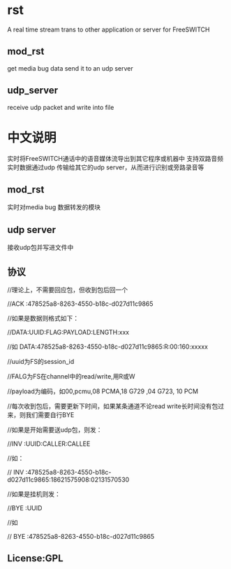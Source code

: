 # rst

A real time stream trans to other application or server for FreeSWITCH

## mod_rst

get media bug data send it to an udp server

## udp_server

receive udp packet and write into file

# 中文说明

实时将FreeSWITCH通话中的语音媒体流导出到其它程序或机器中
支持双路音频实时数据通过udp 传输给其它的udp server，从而进行识别或旁路录音等

## mod_rst
实时对media bug 数据转发的模块

## udp server
接收udp包并写进文件中

## 协议
//理论上，不需要回应包，但收到包后回一个

//ACK :478525a8-8263-4550-b18c-d027d11c9865



//如果是数据则格式如下：

//DATA:UUID:FLAG:PAYLOAD:LENGTH:xxx

//如  DATA:478525a8-8263-4550-b18c-d027d11c9865:R:00:160:xxxxx

//uuid为FS的session_id

//FALG为FS在channel中的read/write,用R或W

//payload为编码，如00,pcmu,08 PCMA,18 G729 ,04 G723, 10 PCM

//每次收到包后，需要更新下时间，如果某条通道不论read write长时间没有包过来，则我们需要自行BYE



//如果是开始需要送udp包，则发：

//INV :UUID:CALLER:CALLEE

//如：

// INV :478525a8-8263-4550-b18c-d027d11c9865:18621575908:02131570530



//如果是挂机则发：

//BYE :UUID

//如

// BYE :478525a8-8263-4550-b18c-d027d11c9865

## License:GPL

